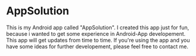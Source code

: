 # AppSolution

This is my Android app called "AppSolution".
I created this app just for fun, because i wanted to get some experience in Android-App developement.
This app will get updates from time to time.
If you're using the app and you have some ideas for further developement, please feel free to contact me.
